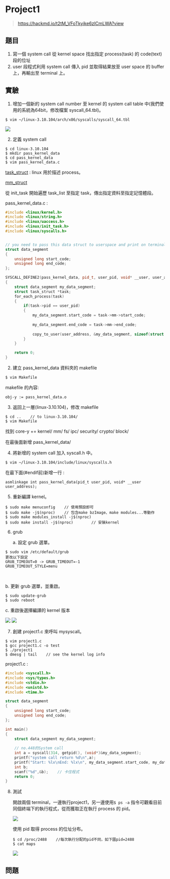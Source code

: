 # Project1
>https://hackmd.io/t2tM_VFoTkyike6zlCmLWA?view

## 題目
1. 寫一個 system call 從 kernel space 找出指定 process(task) 的 code(text) 段的位址
2. user 段程式利用 system call 傳入 pid 並取得結果放至 user space 的 buffer 上，再輸出至 terminal 上。

## 實驗
1. 增加一個新的 system call number 至 kernel 的 system call table 中(我們使用的系統為64bit，修改檔案 syscall_64.tbl)。
```
$ vim ~/linux-3.10.104/arch/x86/syscalls/syscall_64.tbl
```

![](/fig/add_system_call_table.png)

2. 定義 system call
```
$ cd linux-3.10.104
$ mkdir pass_kernel_data
$ cd pass_kernel_data
$ vim pass_kernel_data.c
```
[task_struct](https://elixir.bootlin.com/linux/v3.10.104/source/include/linux/sched.h#L1041) : linux 用於描述 process。

[mm_struct](https://elixir.bootlin.com/linux/v3.10.104/source/include/linux/mm_types.h#L366)

從 init_task 開始遍歷 task_list 至指定 task，傳出指定資料至指定記憶體段。

pass_kernel_data.c :

```C++
#include <linux/kernel.h>
#include <linux/string.h>
#include <linux/uaccess.h>
#include <linux/init_task.h>
#include <linux/syscalls.h>


// you need to pass this data struct to userspace and print on terminal
struct data_segment
{
    unsigned long start_code;
    unsigned long end_code;
};

SYSCALL_DEFINE2(pass_kernel_data, pid_t, user_pid, void* __user, user_address)
{
    struct data_segment my_data_segment;
    struct task_struct *task;
    for_each_process(task)
    {
        if(task->pid == user_pid)
        {
            my_data_segment.start_code = task->mm->start_code;
            
            my_data_segment.end_code = task->mm->end_code;
           
            copy_to_user(user_address, &my_data_segment, sizeof(struct data_segment));
        }
    }

    return 0;
}
```

2. 建立 pass_kernel_data 資料夾的 makefile
```
$ vim Makefile
```
makefile 的內容:
```
obj-y := pass_kernel_data.o
```
3. 返回上一層(linux-3.10.104)，修改 makefile
```
$ cd ..    // to linux-3.10.104/
$ vim Makefile
```
找到 core-y += kernel/ mm/ fs/ ipc/ security/ crypto/ block/

在最後面新增 pass_kernel_data/

4. 將新增的 system call 加入 syscall.h 中。
```
$ vim ~/linux-3.10.104/include/linux/syscalls.h
```
在最下面(#endif前)新增一行 :
```
asmlinkage int pass_kernel_data(pid_t user_pid, void* __user user_address);
```

5. 重新編譯 kernel。
```
$ sudo make menuconfig    // 使用預設即可
$ sudo make -j$(nproc)    // 包含make bzImage、make modules...等動作
$ sudo make modules_install -j$(nproc) 
$ sudo make install -j$(nproc)        // 安裝kernel
```

6. grub

    a. 設定 grub 選單。
```
$ sudo vim /etc/default/grub
更改以下設定
GRUB_TIMEOUT=0 -> GRUB_TIMEOUT=-1
GRUB_TIMEOUT_STYLE=menu
```
<br>

b. 更新 grub 選單，並重啟。

```
$ sudo update-grub
$ sudo reboot
```
c. 重啟後選擇編譯的 kernel 版本

   ![](/fig/grub1.png)
   ![](/fig/grub2.png)

7. 創建 project1.c 來呼叫 mysyscall。
```
$ vim project1.c
$ gcc project1.c -o test
$ ./project1
$ dmesg | tail    // see the kernel log info
```

project1.c :
```C++
#include <syscall.h>
#include <sys/types.h>
#include <stdio.h>
#include <unistd.h>
#include <time.h>

struct data_segment
{
    unsigned long start_code;
    unsigned long end_code;
};

int main()
{
    struct data_segment my_data_segment;
    
    // no.448的System call
    int a = syscall(314, getpid(), (void*)&my_data_segment);
    printf("system call return %d\n",a);
    printf("Start: %lx\nEnd: %lx\n", my_data_segment.start_code, my_data_segment.end_code);
    int b;
    scanf("%d",&b);    // 卡住程式
    return 0;
}
```

8. 測試

    開啟兩個 terminal，一邊執行project1，另一邊使用```$ ps -a``` 指令可觀看目前同個終端下的執行程式，從而獲取正在執行 process 的 pid。

    ![](/fig/test1.png)

    使用 pid 取得 process 的位址分布。
    ```
    $ cd /proc/2488    //每次執行分配的pid不同，如下圖pid=2488
    $ cat maps
    ```

    ![](/fig/test2.png)

## 問題